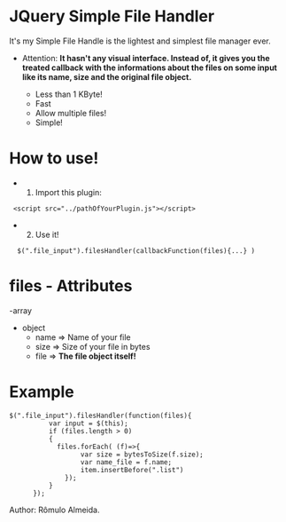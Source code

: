 # JQuery Simple File Handler
It's my Simple File Handle is the lightest and simplest file manager ever.

* Attention: **It hasn't any visual interface. Instead of, it gives you the treated callback with the informations about the files on some input like its name, size and the original file object.**

  - Less than 1 KByte!
  - Fast
  - Allow multiple files!
  - Simple!

# How to use!

  - 1) Import this plugin:
   ```
    <script src="../pathOfYourPlugin.js"></script>
   ```
  - 2) Use it!
```
  $(".file_input").filesHandler(callbackFunction(files){...} )
```

# files - Attributes

-array
 - object
   -  name => Name of your file
   -  size => Size of your file in bytes
   -  file => **The file object itself!**


 # Example
  ```
  $(".file_input").filesHandler(function(files){
            var input = $(this);
            if (files.length > 0)
            {
              files.forEach( (f)=>{
                    var size = bytesToSize(f.size);
                    var name_file = f.name;
                    item.insertBefore(".list")
                });
            }
        });
  ```

Author: Rômulo Almeida.
